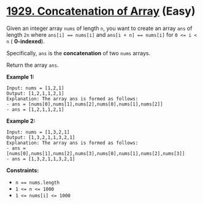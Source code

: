 # [1929. Concatenation of Array][link] (Easy)

[link]: https://leetcode.com/problems/concatenation-of-array/

Given an integer array `nums` of length `n`, you want to create an array `ans` of length `2n` where
`ans[i] == nums[i]` and `ans[i + n] == nums[i]` for `0 <= i < n` ( **0-indexed**).

Specifically, `ans` is the **concatenation** of two `nums` arrays.

Return the array  `ans`.

**Example 1:**

```
Input: nums = [1,2,1]
Output: [1,2,1,1,2,1]
Explanation: The array ans is formed as follows:
- ans = [nums[0],nums[1],nums[2],nums[0],nums[1],nums[2]]
- ans = [1,2,1,1,2,1]
```

**Example 2:**

```
Input: nums = [1,3,2,1]
Output: [1,3,2,1,1,3,2,1]
Explanation: The array ans is formed as follows:
- ans = [nums[0],nums[1],nums[2],nums[3],nums[0],nums[1],nums[2],nums[3]]
- ans = [1,3,2,1,1,3,2,1]
```

**Constraints:**

- `n == nums.length`
- `1 <= n <= 1000`
- `1 <= nums[i] <= 1000`
